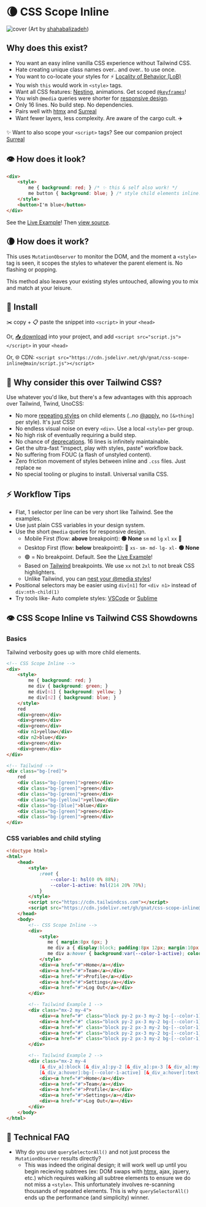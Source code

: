 # 🌘 CSS Scope Inline

![cover](https://github.com/gnat/css-scope-inline/assets/24665/c4935c1b-34e3-4220-9d42-11f064999a57)
(Art by [shahabalizadeh](https://www.artstation.com/artwork/zDgdd))

## Why does this exist?

* You want an easy inline vanilla CSS experience without Tailwind CSS.
* Hate creating unique class names over.. and over.. to use once.
* You want to co-locate your styles for ⚡️ [Locality of Behavior (LoB)](https://htmx.org/essays/locality-of-behaviour/)
* You wish `this` would work in `<style>` tags.
* Want all CSS features: [Nesting](https://caniuse.com/css-nesting), animations. Get scoped [`@keyframes`](https://github.com/gnat/css-scope-inline/blob/main/example.html#L86)!
* You wish `@media` queries were shorter for [responsive design](https://tailwindcss.com/docs/responsive-design).
* Only 16 lines. No build step. No dependencies.
* Pairs well with [htmx](https://htmx.org) and [Surreal](https://github.com/gnat/surreal)
* Want fewer layers, less complexity. Are aware of the cargo cult. ✈️

✨ Want to also scope your `<script>` tags? See our companion project [Surreal](https://github.com/gnat/surreal)

## 👁️ How does it look?
```html
<div>
    <style>
        me { background: red; } /* ✨ this & self also work! */
        me button { background: blue; } /* style child elements inline! */
    </style>
    <button>I'm blue</button>
</div>
```
See the [Live Example](https://gnat.github.io/css-scope-inline/example.html)! Then [view source](https://github.com/gnat/css-scope-inline/blob/main/example.html).

## 🌘 How does it work?

This uses `MutationObserver` to monitor the DOM, and the moment a `<style>` tag is seen, it scopes the styles to whatever the parent element is. No flashing or popping. 

This method also leaves your existing styles untouched, allowing you to mix and match at your leisure.

## 🎁 Install

✂️ copy + 📋 paste the snippet into `<script>` in your `<head>`

Or, [📥 download](https://raw.githubusercontent.com/gnat/css-scope-inline/main/script.js) into your project, and add `<script src="script.js"></script>` in your `<head>`

Or, 🌐 CDN: `<script src="https://cdn.jsdelivr.net/gh/gnat/css-scope-inline@main/script.js"></script>`

## 🤔 Why consider this over Tailwind CSS?

Use whatever you'd like, but there's a few advantages with this approach over Tailwind, Twind, UnoCSS:

* No more [repeating styles](https://tailwindcss.com/docs/reusing-styles) on child elements (..no [@apply](https://tailwindcss.com/docs/reusing-styles#extracting-classes-with-apply), no `[&>thing]` per style). It's just CSS!
* No endless visual noise on every `<div>`. Use a local `<style>` per group.
* No high risk of eventually requiring a build step.
* No chance of [deprecations](https://windicss.org/posts/sunsetting.html). 16 lines is infinitely maintainable.
* Get the ultra-fast "inspect, play with styles, paste" workflow back.
* No suffering from FOUC (a flash of unstyled content).
* Zero friction movement of styles between inline and `.css` files. Just replace `me`
* No special tooling or plugins to install. Universal vanilla CSS. 

## ⚡ Workflow Tips

* Flat, 1 selector per line can be very short like Tailwind. See the examples.
* Use just plain CSS variables in your design system.
* Use the short `@media` queries for responsive design.
  * Mobile First (flow: **above** breakpoint): **🟢 None** `sm` `md` `lg` `xl` `xx` 🏁
  * Desktop First (flow: **below** breakpoint): 🏁 `xs-` `sm-` `md-` `lg-` `xl-` **🟢 None**
  * 🟢 = No breakpoint. Default. See the [Live Example](https://gnat.github.io/css-scope-inline/example.html)!
  * Based on [Tailwind](https://tailwindcss.com/docs/responsive-design) breakpoints. We use `xx` not `2xl` to not break CSS highlighters.
  * Unlike Tailwind, you can [nest your @media styles](https://developer.chrome.com/articles/css-nesting/#nesting-media)!
* Positional selectors may be easier using `div[n1]` for `<div n1>` instead of `div:nth-child(1)`
* Try tools like- Auto complete styles: [VSCode](https://code.visualstudio.com/) or [Sublime](https://packagecontrol.io/packages/Emmet)

## 👁️ CSS Scope Inline vs Tailwind CSS Showdowns
### Basics
Tailwind verbosity goes up with more child elements.
```html
<!-- CSS Scope Inline -->
<div>
    <style>
        me { background: red; }
        me div { background: green; }
        me div[n1] { background: yellow; }
        me div[n2] { background: blue; }
    </style>
    red
    <div>green</div>
    <div>green</div>
    <div>green</div>
    <div n1>yellow</div>
    <div n2>blue</div>
    <div>green</div>
    <div>green</div>
</div>

<!-- Tailwind -->
<div class="bg-[red]">
    red
    <div class="bg-[green]">green</div>
    <div class="bg-[green]">green</div>
    <div class="bg-[green]">green</div>
    <div class="bg-[yellow]">yellow</div>
    <div class="bg-[blue]">blue</div>
    <div class="bg-[green]">green</div>
    <div class="bg-[green]">green</div>
</div>
```
### CSS variables and child styling
```html
<!doctype html>
<html>
    <head>
        <style>
            :root {
                --color-1: hsl(0 0% 88%);
                --color-1-active: hsl(214 20% 70%);
            }
        </style>
        <script src="https://cdn.tailwindcss.com"></script>
        <script src="https://cdn.jsdelivr.net/gh/gnat/css-scope-inline@main/script.js"></script>
    </head>
    <body>
        <!-- CSS Scope Inline -->
        <div>
            <style>
               me { margin:8px 6px; }
               me div a { display:block; padding:8px 12px; margin:10px 0; background:var(--color-1); border-radius:10px; text-align:center; }
               me div a:hover { background:var(--color-1-active); color:white; }
            </style>
            <div><a href="#">Home</a></div>
            <div><a href="#">Team</a></div>
            <div><a href="#">Profile</a></div>
            <div><a href="#">Settings</a></div>
            <div><a href="#">Log Out</a></div>
        </div>

        <!-- Tailwind Example 1 -->
        <div class="mx-2 my-4">
            <div><a href="#" class="block py-2 px-3 my-2 bg-[--color-1] rounded-lg text-center hover:bg-[--color-1-active] hover:text-white">Home</a></div>
            <div><a href="#" class="block py-2 px-3 my-2 bg-[--color-1] rounded-lg text-center hover:bg-[--color-1-active] hover:text-white">Team</a></div>
            <div><a href="#" class="block py-2 px-3 my-2 bg-[--color-1] rounded-lg text-center hover:bg-[--color-1-active] hover:text-white">Profile</a></div>
            <div><a href="#" class="block py-2 px-3 my-2 bg-[--color-1] rounded-lg text-center hover:bg-[--color-1-active] hover:text-white">Settings</a></div>
            <div><a href="#" class="block py-2 px-3 my-2 bg-[--color-1] rounded-lg text-center hover:bg-[--color-1-active] hover:text-white">Log Out</a></div>
        </div>

        <!-- Tailwind Example 2 -->
        <div class="mx-2 my-4
            [&_div_a]:block [&_div_a]:py-2 [&_div_a]:px-3 [&_div_a]:my-2 [&_div_a]:bg-[--color-1] [&_div_a]:rounded-lg [&_div_a]:text-center
            [&_div_a:hover]:bg-[--color-1-active] [&_div_a:hover]:text-white">
            <div><a href="#">Home</a></div>
            <div><a href="#">Team</a></div>
            <div><a href="#">Profile</a></div>
            <div><a href="#">Settings</a></div>
            <div><a href="#">Log Out</a></div>
        </div>
    </body>
</html>
```
## 🔎 Technical FAQ
* Why do you use `querySelectorAll()` and not just process the `MutationObserver` results directly?
  * This was indeed the original design; it will work well up until you begin recieving subtrees (ex: DOM swaps with [htmx](https://htmx.org), ajax, jquery, etc.) which requires walking all subtree elements to ensure we do not miss a `<style>`. This unfortunately involves re-scanning thousands of repeated elements. This is why `querySelectorAll()` ends up the performance (and simplicity) winner.
